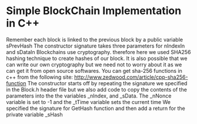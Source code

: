 # Simple BlockChain Implementation in C++
Remember each block is linked to the previous block by a public variable sPrevHash
The constructor signature takes three parameters for nIndexIn and sDataIn
Blockchains use cryptography. therefore here we used SHA256 hashing technique to create hashes of our block. It is also possible that we can write our own cryptography but we need not to worry about it as we can get it from open source softwares.
You can get sha-256 functions in c++ from the following site: http://www.zedwood.com/article/cpp-sha256-function
The constructor starts off by repeating the signature we specified in the Block.h header file
but we also add code to copy the contents of the parameters into the the variables _nIndex, and _sData. The _nNonce variable is set to -1 and the _tTime variable sets the current time 
We specified the signature for GetHash function and then add a return for the private variable _sHash

